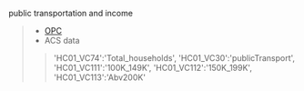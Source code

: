public transportation and income 
>- [OPC](https://github.com/RedGeryon/MTA-subway/blob/da5fb3f264f712015c61b002e34c105e429fbb49/CensusData.ipynb)
>- ACS data
>>'HC01_VC74':'Total_households',
>>'HC01_VC30':'publicTransport',
>>'HC01_VC111':'100K_149K',
>>'HC01_VC112':'150K_199K',
>>'HC01_VC113':'Abv200K'
